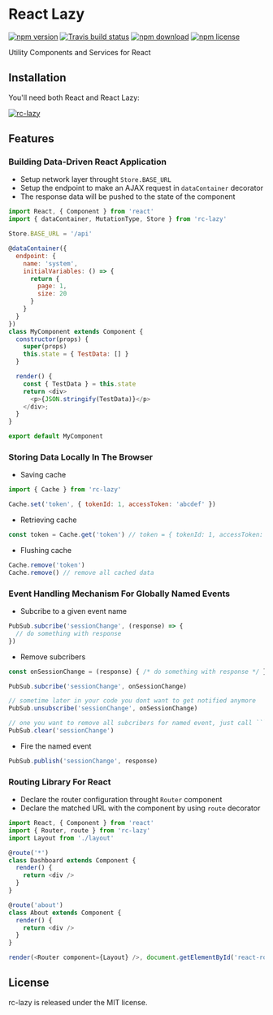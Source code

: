 # React Lazy

[![npm version](http://img.shields.io/npm/v/rc-lazy.svg?style=flat-square)](http://npmjs.org/package/rc-lazy)
[![Travis build status](https://travis-ci.org/huytrongnguyen/react-utils.svg)](https://travis-ci.org/huytrongnguyen/react-utils)
[![npm download](https://img.shields.io/npm/dm/rc-lazy.svg?style=flat-square)](https://npmjs.org/package/rc-lazy)
[![npm license](https://img.shields.io/npm/l/rc-lazy.svg)](https://npmjs.org/package/rc-lazy)

Utility Components and Services for React

## Installation

You'll need both React and React Lazy:

[![rc-lazy](https://nodei.co/npm/rc-lazy.png?downloadRank=true&downloads=true)](https://npmjs.org/package/rc-lazy)

## Features

### Building Data-Driven React Application

 * Setup network layer throught ```Store.BASE_URL```
 * Setup the endpoint to make an AJAX request in ```dataContainer``` decorator
 * The response data will be pushed to the state of the component

```js
import React, { Component } from 'react'
import { dataContainer, MutationType, Store } from 'rc-lazy'

Store.BASE_URL = '/api'

@dataContainer({
  endpoint: {
    name: 'system',
    initialVariables: () => {
      return {
        page: 1,
        size: 20
      }
    }
  }
})
class MyComponent extends Component {
  constructor(props) {
    super(props)
    this.state = { TestData: [] }
  }

  render() {
    const { TestData } = this.state
    return <div>
      <p>{JSON.stringify(TestData)}</p>
    </div>;
  }
}

export default MyComponent
```

### Storing Data Locally In The Browser

 * Saving cache

```js
import { Cache } from 'rc-lazy'

Cache.set('token', { tokenId: 1, accessToken: 'abcdef' })
```

 * Retrieving cache

```js
const token = Cache.get('token') // token = { tokenId: 1, accessToken: 'abcdef' }
```

 * Flushing cache

```js
Cache.remove('token')
Cache.remove() // remove all cached data
```

### Event Handling Mechanism For Globally Named Events

 * Subcribe to a given event name

```js
PubSub.subcribe('sessionChange', (response) => {
  // do something with response
})
```

 * Remove subcribers

```js
const onSessionChange = (response) { /* do something with response */ }

PubSub.subcribe('sessionChange', onSessionChange)

// sometime later in your code you dont want to get notified anymore
PubSub.unsubscribe('sessionChange', onSessionChange)

// one you want to remove all subcribers for named event, just call ```clear```:
PubSub.clear('sessionChange')
```

 * Fire the named event

```js
PubSub.publish('sessionChange', response)
```

### Routing Library For React
 * Declare the router configuration throught ```Router``` component
 * Declare the matched URL with the component by using ```route``` decorator

```js
import React, { Component } from 'react'
import { Router, route } from 'rc-lazy'
import Layout from './layout'

@route('*')
class Dashboard extends Component {
  render() {
    return <div />
  }
}

@route('about')
class About extends Component {
  render() {
    return <div />
  }
}

render(<Router component={Layout} />, document.getElementById('react-root'))
```

## License

rc-lazy is released under the MIT license.